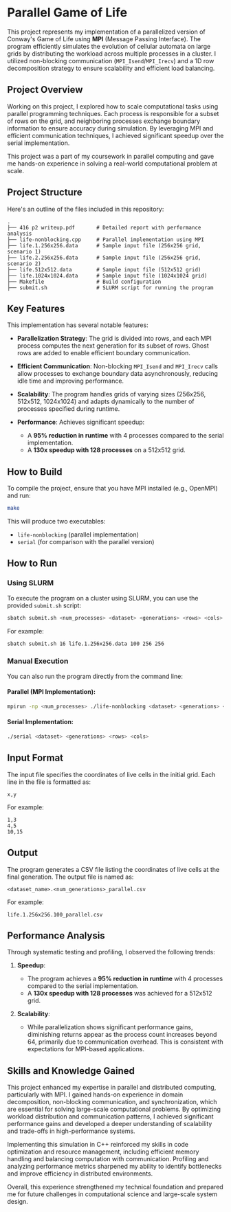 # **Parallel Game of Life**

This project represents my implementation of a parallelized version of Conway's Game of Life using **MPI** (Message Passing Interface). The program efficiently simulates the evolution of cellular automata on large grids by distributing the workload across multiple processes in a cluster. I utilized non-blocking communication (`MPI_Isend`/`MPI_Irecv`) and a 1D row decomposition strategy to ensure scalability and efficient load balancing.

## **Project Overview**

Working on this project, I explored how to scale computational tasks using parallel programming techniques. Each process is responsible for a subset of rows on the grid, and neighboring processes exchange boundary information to ensure accuracy during simulation. By leveraging MPI and efficient communication techniques, I achieved significant speedup over the serial implementation.

This project was a part of my coursework in parallel computing and gave me hands-on experience in solving a real-world computational problem at scale.

## **Project Structure**

Here's an outline of the files included in this repository:

```plaintext
.
├── 416 p2 writeup.pdf       # Detailed report with performance analysis
├── life-nonblocking.cpp     # Parallel implementation using MPI
├── life.1.256x256.data      # Sample input file (256x256 grid, scenario 1)
├── life.2.256x256.data      # Sample input file (256x256 grid, scenario 2)
├── life.512x512.data        # Sample input file (512x512 grid)
├── life.1024x1024.data      # Sample input file (1024x1024 grid)
├── Makefile                 # Build configuration
├── submit.sh                # SLURM script for running the program
```

## **Key Features**

This implementation has several notable features:

- **Parallelization Strategy**: The grid is divided into rows, and each MPI process computes the next generation for its subset of rows. Ghost rows are added to enable efficient boundary communication.

- **Efficient Communication**: Non-blocking `MPI_Isend` and `MPI_Irecv` calls allow processes to exchange boundary data asynchronously, reducing idle time and improving performance.

- **Scalability**: The program handles grids of varying sizes (256x256, 512x512, 1024x1024) and adapts dynamically to the number of processes specified during runtime.

- **Performance**: Achieves significant speedup:
  - A **95% reduction in runtime** with 4 processes compared to the serial implementation.
  - A **130x speedup with 128 processes** on a 512x512 grid.

## **How to Build**

To compile the project, ensure that you have MPI installed (e.g., OpenMPI) and run:

```bash
make
```

This will produce two executables:

- `life-nonblocking` (parallel implementation)
- `serial` (for comparison with the parallel version)

## **How to Run**

### **Using SLURM**

To execute the program on a cluster using SLURM, you can use the provided `submit.sh` script:

```bash
sbatch submit.sh <num_processes> <dataset> <generations> <rows> <cols>
```

For example:

```bash
sbatch submit.sh 16 life.1.256x256.data 100 256 256
```

### **Manual Execution**

You can also run the program directly from the command line:

#### **Parallel (MPI Implementation)**:

```bash
mpirun -np <num_processes> ./life-nonblocking <dataset> <generations> <rows> <cols>
```

#### **Serial Implementation**:

```bash
./serial <dataset> <generations> <rows> <cols>
```

## **Input Format**

The input file specifies the coordinates of live cells in the initial grid. Each line in the file is formatted as:

```plaintext
x,y
```

For example:

```plaintext
1,3
4,5
10,15
```

## **Output**

The program generates a CSV file listing the coordinates of live cells at the final generation. The output file is named as:

```plaintext
<dataset_name>.<num_generations>_parallel.csv
```

For example:

```plaintext
life.1.256x256.100_parallel.csv
```

## **Performance Analysis**

Through systematic testing and profiling, I observed the following trends:

1. **Speedup**:

   - The program achieves a **95% reduction in runtime** with 4 processes compared to the serial implementation.
   - A **130x speedup with 128 processes** was achieved for a 512x512 grid.

2. **Scalability**:
   - While parallelization shows significant performance gains, diminishing returns appear as the process count increases beyond 64, primarily due to communication overhead. This is consistent with expectations for MPI-based applications.

## **Skills and Knowledge Gained**

This project enhanced my expertise in parallel and distributed computing, particularly with MPI. I gained hands-on experience in domain decomposition, non-blocking communication, and synchronization, which are essential for solving large-scale computational problems. By optimizing workload distribution and communication patterns, I achieved significant performance gains and developed a deeper understanding of scalability and trade-offs in high-performance systems.

Implementing this simulation in C++ reinforced my skills in code optimization and resource management, including efficient memory handling and balancing computation with communication. Profiling and analyzing performance metrics sharpened my ability to identify bottlenecks and improve efficiency in distributed environments.

Overall, this experience strengthened my technical foundation and prepared me for future challenges in computational science and large-scale system design.
